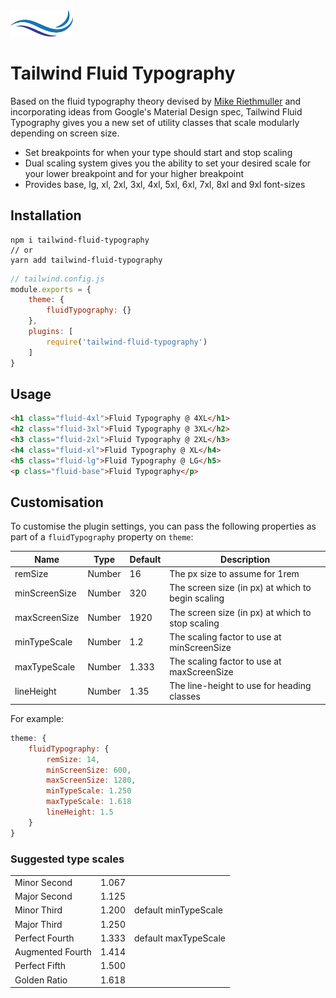 <img alt="Tailwind Fluid Typography" width="100" src="./.github/logo.png">

# Tailwind Fluid Typography

Based on the fluid typography theory devised by [Mike Riethmuller](https://madebymike.com.au) and incorporating ideas from Google's Material Design spec, Tailwind Fluid Typography gives you a new set of utility classes that scale modularly depending on screen size.

- Set breakpoints for when your type should start and stop scaling
- Dual scaling system gives you the ability to set your desired scale for your lower breakpoint and for your higher breakpoint
- Provides base, lg, xl, 2xl, 3xl, 4xl, 5xl, 6xl, 7xl, 8xl and 9xl font-sizes

## Installation

```
npm i tailwind-fluid-typography
// or
yarn add tailwind-fluid-typography
```

```js
// tailwind.config.js
module.exports = {
    theme: {
        fluidTypography: {}
    },
    plugins: [
        require('tailwind-fluid-typography')
    ]
}
```

## Usage
```html
<h1 class="fluid-4xl">Fluid Typography @ 4XL</h1>
<h2 class="fluid-3xl">Fluid Typography @ 3XL</h2>
<h3 class="fluid-2xl">Fluid Typography @ 2XL</h3>
<h4 class="fluid-xl">Fluid Typography @ XL</h4>
<h5 class="fluid-lg">Fluid Typography @ LG</h5>
<p class="fluid-base">Fluid Typography</p>
```

## Customisation

To customise the plugin settings, you can pass the following properties as part of a `fluidTypography` property on `theme`:

| Name          | Type   | Default | Description |
| ------------- | ------ | ------- | ----------- |
| remSize       | Number | 16      | The px size to assume for 1rem |
| minScreenSize | Number | 320     | The screen size (in px) at which to begin scaling |
| maxScreenSize | Number | 1920    | The screen size (in px) at which to stop scaling |
| minTypeScale  | Number | 1.2     | The scaling factor to use at minScreenSize |
| maxTypeScale  | Number | 1.333   | The scaling factor to use at maxScreenSize |
| lineHeight    | Number | 1.35    | The line-height to use for heading classes |

For example:

```js
theme: {
    fluidTypography: {
        remSize: 14,
        minScreenSize: 600,
        maxScreenSize: 1280,
        minTypeScale: 1.250
        maxTypeScale: 1.618
        lineHeight: 1.5
    }
}
```

### Suggested type scales

|                  |       |                      |
| ---------------- | ----- | -------------------- |
| Minor Second     | 1.067 |                      |
| Major Second     | 1.125 |                      |
| Minor Third      | 1.200 | default minTypeScale |
| Major Third      | 1.250 |                      |
| Perfect Fourth   | 1.333 | default maxTypeScale |
| Augmented Fourth | 1.414 |                      |
| Perfect Fifth    | 1.500 |                      |
| Golden Ratio     | 1.618 |                      |